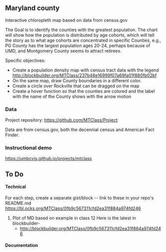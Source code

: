 ## Maryland county

Interactive chloropleth map based on data from census.gov

The Goal is to identify the counties with the greatest population.
The chart will show how the population is distributed by age cohorts, which
will tell the story as to what age cohorts are concentrated in specific Counties, e.g., PG County has the largest population ages 20-24, perhaps because of UMD, and Montgomery County seems to attract retirees.

Specific objectives:

* Create a population density map with census tract data with the legend http://blockbuilder.org/MTClass/237b48e16999f07a69fa01f880fb02bf
* On the same map, draw County boundaries in a different color.
* Create a circle over Rockville that can be dragged on the map
* Create a hover function so that the counties are colored and the label with the name of the County shows with the arrow motion

### Data

Project repository: https://github.com/MTClass/Project

Data are from census.gov, both the decennial census and American Fact Finder.

### Instructional demo

https://umbcvis.github.io/projects/mtclass

## To Do

#### Technical

For each step, create a separate gist/block -- link to these in your repo's README.md
https://bl.ocks.org/MTClass/0fb9c567311cfd2ea31f884a974fd246

1. Plot of MD based on example in class 12
Here is the latest in blockbuilder-
    * http://blockbuilder.org/MTClass/0fb9c567311cfd2ea31f884a974fd246

#### Documentation
